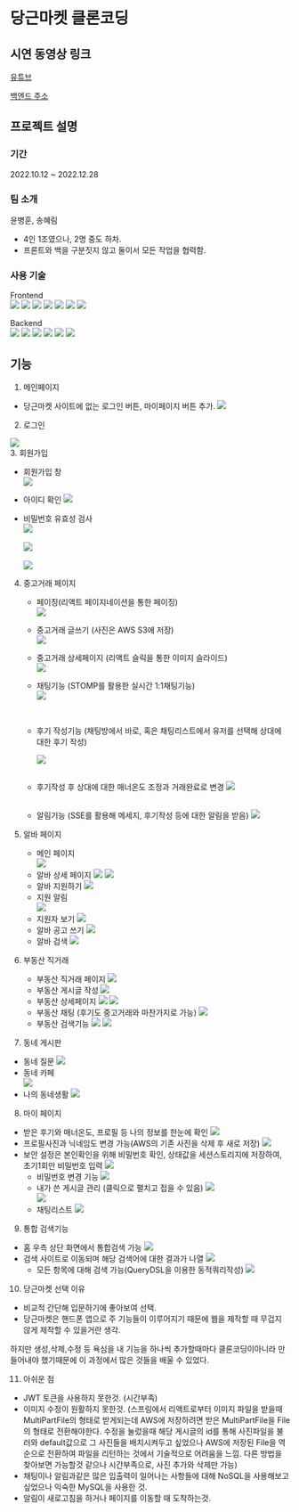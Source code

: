 # 당근마켓 클론코딩

## 시연 동영상 링크

[유튜브](https://www.youtube.com/watch?v=tEu6WCS2XUY)

[백엔드 주소](https://github.com/SBS-Carrot/Carrot-Backend)

## 프로젝트 설명

### 기간

2022.10.12 ~ 2022.12.28

### 팀 소개

윤병훈, 송혜림

- 4인 1조였으나, 2명 중도 하차.
- 프론트와 백을 구분짓지 않고 둘이서 모든 작업을 협력함.

### 사용 기술

Frontend <br/>
<img src="https://img.shields.io/badge/react-61DAFB?style=for-the-badge&logo=react&logoColor=black">
<img src="https://img.shields.io/badge/javascript-F7DF1E?style=for-the-badge&logo=javascript&logoColor=black">
<img src="https://img.shields.io/badge/node.js-339933?style=for-the-badge&logo=Node.js&logoColor=white">
<img src="https://img.shields.io/badge/html5-E34F26?style=for-the-badge&logo=html5&logoColor=white">
<img src="https://img.shields.io/badge/css-1572B6?style=for-the-badge&logo=css3&logoColor=white">
<img src="https://img.shields.io/badge/fontawesome-339AF0?style=for-the-badge&logo=fontawesome&logoColor=white">
<img src="https://img.shields.io/badge/axios-2C5BB4?style=for-the-badge&logoColor=white">

Backend <br/>
<img src="https://img.shields.io/badge/java-007396?style=for-the-badge&logo=java&logoColor=white">
<img src="https://img.shields.io/badge/springboot-6DB33F?style=for-the-badge&logo=springboot&logoColor=white">
<img src="https://img.shields.io/badge/mariaDB-003545?style=for-the-badge&logo=mariaDB&logoColor=white">
<img src="https://img.shields.io/badge/amazonaws-232F3E?style=for-the-badge&logo=amazonaws&logoColor=white">
<img src="https://img.shields.io/badge/bootstrap-7952B3?style=for-the-badge&logo=bootstrap&logoColor=white">
<img src="https://img.shields.io/badge/JPA-abd798?style=for-the-badge&logoColor=white">

## 기능

1. 메인페이지

- 당근마켓 사이트에 없는 로그인 버튼, 마이페이지 버튼 추가.
  <img src="https://user-images.githubusercontent.com/109117590/209925829-ca165849-4080-460d-8f47-453ab30d6c22.PNG">

<div>

2. 로그인
<img src="https://user-images.githubusercontent.com/109117590/209928624-b46eb3a0-6edf-4452-89da-57c3d666e4fe.PNG">
</div>
<div>
3. 회원가입

- 회원가입 창
  <br />
  <img src="https://user-images.githubusercontent.com/109117590/209931478-4bbae3af-1a75-436b-b893-92a3389511b8.PNG">

- 아이디 확인
  <img src="https://user-images.githubusercontent.com/109117590/209931496-165617aa-c15e-485c-b688-7330f96a1b77.PNG">

- 비밀번호 유효성 검사
  <br />
  <img src="https://user-images.githubusercontent.com/109117590/209931511-13f82f57-0c31-4e0e-9049-b38263954d08.PNG"> <br />
  <br />
  <img src="https://user-images.githubusercontent.com/109117590/209931517-c86c0a3e-9b45-4d23-8ef6-de0f16bc2329.PNG">
  <br /> <br />
  <img src="https://user-images.githubusercontent.com/109117590/209931521-02ce1ff7-626d-4c0a-a17c-7c7957798e32.PNG"> <br />

</div>

4. 중고거래 페이지

   - 페이징(리액트 페이지네이션을 통한 페이징)
     <br />
     <img src="https://user-images.githubusercontent.com/109117590/209932150-590341f5-efb6-45d4-aab6-37c20d2231fc.PNG">
     <br />
   - 중고거래 글쓰기 (사진은 AWS S3에 저장)
     <br />
     <img src="https://user-images.githubusercontent.com/109117590/209933066-0ede0960-c72b-40be-8234-3c3b7b1fb634.PNG">
     <br />
   - 중고거래 상세페이지 (리액트 슬릭을 통한 이미지 슬라이드)
     <br />
     <img src="https://user-images.githubusercontent.com/109117590/209933069-4ab109a7-5f33-4a16-837a-5434f6809eef.PNG">
     <br />
   - 채팅기능 (STOMP를 활용한 실시간 1:1채팅기능)
     <br />
     <img src="https://i.postimg.cc/25PVcM2r/1.png">

     <br />

   - 후기 작성기능 (채팅방에서 바로, 혹은 채팅리스트에서 유저를 선택해 상대에 대한 후기 작성)

     <img src="https://i.postimg.cc/NFbXzbKD/2.png">
       <br />  
       <br />

   - 후기작성 후 상대에 대한 매너온도 조정과 거래완료로 변경
     <img src="https://i.postimg.cc/dVhC52wR/3.png">
     <br />
     <br />
   - 알림기능 (SSE를 활용해 메세지, 후기작성 등에 대한 알림을 받음)
     <img src="https://i.postimg.cc/wT73z9Zg/44.png">

5. 알바 페이지

   - 메인 페이지  
     <img src="https://i.postimg.cc/FFf4pp6s/image.png">
   - 알바 상세 페이지
     <img src="https://i.postimg.cc/pLKVZCpn/1.png">
     <img src="https://i.postimg.cc/ZR5TJhjr/2.png">
   - 알바 지원하기
     <img src="https://i.postimg.cc/VkmpxWKt/image.png">
   - 지원 알림
     <br/>
     <img src="https://i.postimg.cc/nzyw04sC/image.png">
   - 지원자 보기
     <img src="https://i.postimg.cc/yxhnjw4b/image.png">
   - 알바 공고 쓰기
     <img src="https://i.postimg.cc/yYvyNhVc/image.png">
   - 알바 검색
     <img src="https://i.postimg.cc/9fJh8nVz/image.png">

6. 부동산 직거래

   - 부동산 직거래 페이지
     <img src="https://i.postimg.cc/J0R6X6w5/11.png">
     <br />
   - 부동산 게시글 작성
     <img src="https://i.postimg.cc/FKcDB5Nx/22.png">
     <br />
   - 부동산 상세페이지
     <img src="https://i.postimg.cc/FsRGQJhz/33.png">
     <img src="https://i.postimg.cc/qR4XDNmk/44.png">
     <br />
   - 부동산 채팅 (후기도 중고거래와 마찬가지로 가능)
     <img src="https://i.postimg.cc/nL0Y5HNB/11.png">
     <br />
   - 부동산 검색기능
     <img src="https://i.postimg.cc/qRBL1tR8/22.png">
     <img src="https://i.postimg.cc/RZrLjphC/33.png">
     <br />

7. 동네 게시판

- 동네 질문
  <img src="https://i.postimg.cc/BvYzTR9g/image.png">
- 동네 카페  
  <img src="https://i.postimg.cc/dVhNPN8L/image.png">
- 나의 동네생활
  <img src="https://i.postimg.cc/XJkQcR0D/image.png">

8. 마이 페이지

- 받은 후기와 매너온도, 프로필 등 나의 정보를 한눈에 확인
  <img src="https://i.postimg.cc/jj2QpDPK/11.png">
  <br />
- 프로필사진과 닉네임도 변경 가능(AWS의 기존 사진을 삭제 후 새로 저장)
  <img src="https://i.postimg.cc/W13k3Q3w/22.png">
  <br />
- 보안 설정은 본인확인을 위해 비밀번호 확인,
  상태값을 세션스토리지에 저장하여, 초기1회만 비밀번호 입력
  <img src="https://i.postimg.cc/hP4JyH9R/1.png">
  <br />
  - 비밀번호 변경 기능
    <img src="https://i.postimg.cc/tCmgr7qF/2.png">
    <br />
  - 내가 쓴 게시글 관리 (클릭으로 펼치고 접을 수 있음)
    <img src="https://i.postimg.cc/DZykkd50/33.png">  
    <img src="https://i.postimg.cc/HxZGpcP2/44.png"> <br />
  - 채팅리스트
    <img src="https://i.postimg.cc/J0HBxXfY/11.png"> <br />

9. 통합 검색기능

- 홈 우측 상단 화면에서 통합검색 가능
  <img src="https://i.postimg.cc/D07wJX2b/22.png">
  <br />
- 검색 사이트로 이동되며 해당 검색어에 대한 결과가 나열
  <img src="https://i.postimg.cc/y6nVpW1v/33.png">
  <br />
  - 모든 항목에 대해 검색 가능(QueryDSL을 이용한 동적쿼리작성)
    <img src="https://i.postimg.cc/bwSpvTQB/44.png">
    <br />

10. 당근마켓 선택 이유

- 비교적 간단해 입문하기에 좋아보여 선택.
- 당근마켓은 핸드폰 앱으로 주 기능들이 이루어지기 때문에 웹을 제작할 때 무겁지 않게 제작할 수 있을거란 생각.

하지만 생성,삭제,수정 등 욕심을 내 기능을 하나씩 추가할때마다 클론코딩이아니라 만들어내야 했기때문에 이 과정에서 많은 것들을 배울 수 있었다.

11. 아쉬운 점

- JWT 토큰을 사용하지 못한것. (시간부족)
- 이미지 수정이 원활하지 못한것. (스프링에서 리액트로부터 이미지 파일을 받을때 MultiPartFile의 형태로 받게되는데 AWS에 저장하려면 받은 MultiPartFile을 File의 형태로 전환해야한다. 수정을 눌렀을때 해당 게시글의 id를 통해 사진파일을 불러와 default값으로 그 사진들을 배치시켜두고 싶었으나 AWS에 저장된 File을 역순으로 전환하여 파일을 리턴하는 것에서 기술적으로 어려움을 느낌. 다른 방법을 찾아보면 가능할것 같으나 시간부족으로, 사진 추가와 삭제만 가능)
- 채팅이나 알림과같은 많은 입출력이 일어나는 사항들에 대해 NoSQL을 사용해보고 싶었으나 익숙한 MySQL을 사용한 것.
- 알림이 새로고침을 하거나 페이지를 이동할 때 도착하는것.
